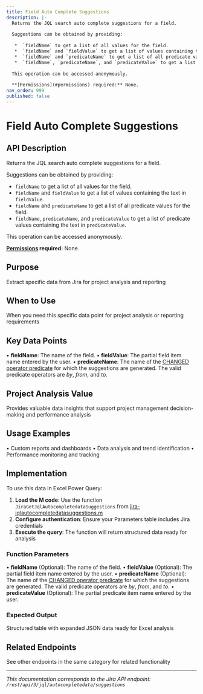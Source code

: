 ```yaml
---
title: Field Auto Complete Suggestions
description: |-
  Returns the JQL search auto complete suggestions for a field.
  
  Suggestions can be obtained by providing:
  
   *  `fieldName` to get a list of all values for the field.
   *  `fieldName` and `fieldValue` to get a list of values containing the text in `fieldValue`.
   *  `fieldName` and `predicateName` to get a list of all predicate values for the field.
   *  `fieldName`, `predicateName`, and `predicateValue` to get a list of predicate values containing the text in `predicateValue`.
  
  This operation can be accessed anonymously.
  
  **[Permissions](#permissions) required:** None.
nav_order: 999
published: false
---
```


# Field Auto Complete Suggestions

## API Description
Returns the JQL search auto complete suggestions for a field.

Suggestions can be obtained by providing:

 *  `fieldName` to get a list of all values for the field.
 *  `fieldName` and `fieldValue` to get a list of values containing the text in `fieldValue`.
 *  `fieldName` and `predicateName` to get a list of all predicate values for the field.
 *  `fieldName`, `predicateName`, and `predicateValue` to get a list of predicate values containing the text in `predicateValue`.

This operation can be accessed anonymously.

**[Permissions](#permissions) required:** None.

## Purpose
Extract specific data from Jira for project analysis and reporting

## When to Use
When you need this specific data point for project analysis or reporting requirements

## Key Data Points
• **fieldName**: The name of the field.
• **fieldValue**: The partial field item name entered by the user.
• **predicateName**: The name of the [ CHANGED operator predicate](https://confluence.atlassian.com/x/hQORLQ#Advancedsearching-operatorsreference-CHANGEDCHANGED) for which the suggestions are generated. The valid predicate operators are *by*, *from*, and *to*.

## Project Analysis Value
Provides valuable data insights that support project management decision-making and performance analysis

## Usage Examples
• Custom reports and dashboards
• Data analysis and trend identification
• Performance monitoring and tracking

## Implementation
To use this data in Excel Power Query:

1. **Load the M code**: Use the function `JiraGetJqlAutocompletedataSuggestions` from [jira-jqlautocompletedatasuggestions.m](../assets/jira-jqlautocompletedatasuggestions.m)
2. **Configure authentication**: Ensure your Parameters table includes Jira credentials
3. **Execute the query**: The function will return structured data ready for analysis

### Function Parameters
• **fieldName** (Optional): The name of the field.
• **fieldValue** (Optional): The partial field item name entered by the user.
• **predicateName** (Optional): The name of the [ CHANGED operator predicate](https://confluence.atlassian.com/x/hQORLQ#Advancedsearching-operatorsreference-CHANGEDCHANGED) for which the suggestions are generated. The valid predicate operators are *by*, *from*, and *to*.
• **predicateValue** (Optional): The partial predicate item name entered by the user.

### Expected Output
Structured table with expanded JSON data ready for Excel analysis

## Related Endpoints
See other endpoints in the same category for related functionality

---
*This documentation corresponds to the Jira API endpoint: `/rest/api/3/jql/autocompletedata/suggestions`*

